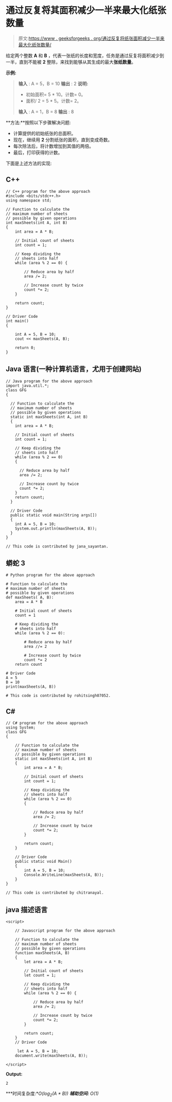 # 通过反复将其面积减少一半来最大化纸张数量

> 原文:[https://www . geeksforgeeks . org/通过反复将纸张面积减少一半来最大化纸张数量/](https://www.geeksforgeeks.org/maximize-count-of-sheets-possible-by-repeatedly-reducing-its-area-to-half/)

给定两个整数 **A** 和 **B** ，代表一张纸的长度和宽度，任务是通过反复将面积减少到一半，直到不能被 **2** 整除，来找到能够从其生成的最大**张纸数量**。

**示例:**

> **输入** : A = 5，B = 10
> **输出** : 2
> **说明:**
> 
> *   初始面积= 5 * 10。计数= 0。
> *   面积/ 2 = 5 * 5。计数= 2。
>     
> 
> **输入** : A = 1，B = 8
> **输出** : 8

**方法:**按照以下步骤解决问题:

*   计算提供的初始纸张的总面积。
*   现在，继续用 **2** 分割纸张的面积，直到变成奇数。
*   每次除法后，将计数增加到其值的两倍。
*   最后，打印获得的计数。

下面是上述方法的实现:

## C++

```
// C++ program for the above approach
#include <bits/stdc++.h>
using namespace std;

// Function to calculate the
// maximum number of sheets
// possible by given operations
int maxSheets(int A, int B)
{
    int area = A * B;

    // Initial count of sheets
    int count = 1;

    // Keep dividing the
    // sheets into half
    while (area % 2 == 0) {

        // Reduce area by half
        area /= 2;

        // Increase count by twice
        count *= 2;
    }

    return count;
}

// Driver Code
int main()
{

    int A = 5, B = 10;
    cout << maxSheets(A, B);

    return 0;
}
```

## Java 语言(一种计算机语言，尤用于创建网站)

```
// Java program for the above approach
import java.util.*;
class GFG
{

  // Function to calculate the
  // maximum number of sheets
  // possible by given operations
  static int maxSheets(int A, int B)
  {
    int area = A * B;

    // Initial count of sheets
    int count = 1;

    // Keep dividing the
    // sheets into half
    while (area % 2 == 0)
    {

      // Reduce area by half
      area /= 2;

      // Increase count by twice
      count *= 2;
    }
    return count;
  }

  // Driver Code
  public static void main(String args[])
  {
    int A = 5, B = 10;
    System.out.println(maxSheets(A, B));
  }
}

// This code is contributed by jana_sayantan.
```

## 蟒蛇 3

```
# Python program for the above approach

# Function to calculate the
# maximum number of sheets
# possible by given operations
def maxSheets( A, B):
    area = A * B

    # Initial count of sheets
    count = 1

    # Keep dividing the
    # sheets into half
    while (area % 2 == 0):

        # Reduce area by half
        area //= 2

        # Increase count by twice
        count *= 2
    return count

# Driver Code
A = 5
B = 10
print(maxSheets(A, B))

# This code is contributed by rohitsingh07052.
```

## C#

```
// C# program for the above approach
using System;
class GFG
{

    // Function to calculate the
    // maximum number of sheets
    // possible by given operations
    static int maxSheets(int A, int B)
    {
        int area = A * B;

        // Initial count of sheets
        int count = 1;

        // Keep dividing the
        // sheets into half
        while (area % 2 == 0)
        {

            // Reduce area by half
            area /= 2;

            // Increase count by twice
            count *= 2;
        }

        return count;
    }

    // Driver Code
    public static void Main()
    {
        int A = 5, B = 10;
        Console.WriteLine(maxSheets(A, B));
    }
}

// This code is contributed by chitranayal.
```

## java 描述语言

```
<script>

    // Javascript program for the above approach

    // Function to calculate the
    // maximum number of sheets
    // possible by given operations
    function maxSheets(A, B)
    {
        let area = A * B;

        // Initial count of sheets
        let count = 1;

        // Keep dividing the
        // sheets into half
        while (area % 2 == 0) {

            // Reduce area by half
            area /= 2;

            // Increase count by twice
            count *= 2;
        }

        return count;
    }
    // Driver Code

     let A = 5, B = 10;
    document.write(maxSheets(A, B));

</script>

```

**Output:** 

```
2
```

***时间复杂度:**O(log<sub>2</sub>(A * B))*
***辅助空间:** O(1)*